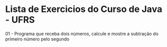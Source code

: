 # Lista de Exercicios do Curso de Java - UFRS
01 - Programa que receba dois números, calcule e mostre a subtração do primeiro número pelo segundo

